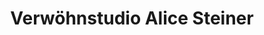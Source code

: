 ---
title: "Verwöhnstudio Alice Steiner"
url: /admont/verwoehnstudio-alice-steiner/
shop: Kosmetik
---